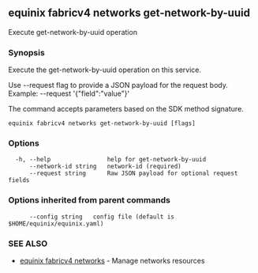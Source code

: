 ## equinix fabricv4 networks get-network-by-uuid

Execute get-network-by-uuid operation

### Synopsis

Execute the get-network-by-uuid operation on this service.

Use --request flag to provide a JSON payload for the request body.
Example: --request '{"field":"value"}'

The command accepts parameters based on the SDK method signature.

```
equinix fabricv4 networks get-network-by-uuid [flags]
```

### Options

```
  -h, --help                help for get-network-by-uuid
      --network-id string   network-id (required)
      --request string      Raw JSON payload for optional request fields
```

### Options inherited from parent commands

```
      --config string   config file (default is $HOME/equinix/equinix.yaml)
```

### SEE ALSO

* [equinix fabricv4 networks](equinix_fabricv4_networks.md)	 - Manage networks resources

